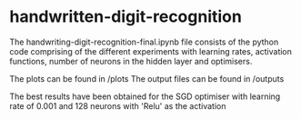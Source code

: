 # handwritten-digit-recognition

The handwriting-digit-recognition-final.ipynb file consists of the python code comprising of the different experiments with learning rates, activation functions, number of neurons in the hidden layer and optimisers.

The plots can be found in /plots
The output files can be found in /outputs

The best results have been obtained for the SGD optimiser with learning rate of 0.001 and 128 neurons with 'Relu' as the activation
